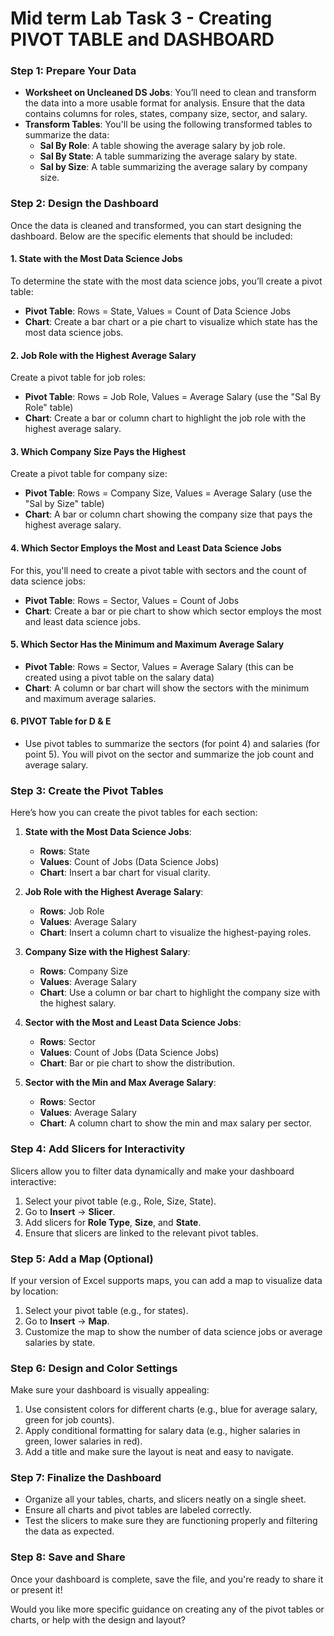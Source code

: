 # Mid term Lab Task 3 - Creating PIVOT TABLE and DASHBOARD

### Step 1: Prepare Your Data
- **Worksheet on Uncleaned DS Jobs**: You’ll need to clean and transform the data into a more usable format for analysis. Ensure that the data contains columns for roles, states, company size, sector, and salary.
- **Transform Tables**: You'll be using the following transformed tables to summarize the data:
  - **Sal By Role**: A table showing the average salary by job role.
  - **Sal By State**: A table summarizing the average salary by state.
  - **Sal by Size**: A table summarizing the average salary by company size.

### Step 2: Design the Dashboard
Once the data is cleaned and transformed, you can start designing the dashboard. Below are the specific elements that should be included:

#### 1. **State with the Most Data Science Jobs**
To determine the state with the most data science jobs, you’ll create a pivot table:
- **Pivot Table**: Rows = State, Values = Count of Data Science Jobs
- **Chart**: Create a bar chart or a pie chart to visualize which state has the most data science jobs.

#### 2. **Job Role with the Highest Average Salary**
Create a pivot table for job roles:
- **Pivot Table**: Rows = Job Role, Values = Average Salary (use the "Sal By Role" table)
- **Chart**: Create a bar or column chart to highlight the job role with the highest average salary.

#### 3. **Which Company Size Pays the Highest**
Create a pivot table for company size:
- **Pivot Table**: Rows = Company Size, Values = Average Salary (use the "Sal by Size" table)
- **Chart**: A bar or column chart showing the company size that pays the highest average salary.

#### 4. **Which Sector Employs the Most and Least Data Science Jobs**
For this, you'll need to create a pivot table with sectors and the count of data science jobs:
- **Pivot Table**: Rows = Sector, Values = Count of Jobs
- **Chart**: Create a bar or pie chart to show which sector employs the most and least data science jobs.

#### 5. **Which Sector Has the Minimum and Maximum Average Salary**
- **Pivot Table**: Rows = Sector, Values = Average Salary (this can be created using a pivot table on the salary data)
- **Chart**: A column or bar chart will show the sectors with the minimum and maximum average salaries.

#### 6. **PIVOT Table for D & E**
- Use pivot tables to summarize the sectors (for point 4) and salaries (for point 5). You will pivot on the sector and summarize the job count and average salary.

### Step 3: Create the Pivot Tables

Here’s how you can create the pivot tables for each section:

1. **State with the Most Data Science Jobs**:
   - **Rows**: State
   - **Values**: Count of Jobs (Data Science Jobs)
   - **Chart**: Insert a bar chart for visual clarity.

2. **Job Role with the Highest Average Salary**:
   - **Rows**: Job Role
   - **Values**: Average Salary
   - **Chart**: Insert a column chart to visualize the highest-paying roles.

3. **Company Size with the Highest Salary**:
   - **Rows**: Company Size
   - **Values**: Average Salary
   - **Chart**: Use a column or bar chart to highlight the company size with the highest salary.

4. **Sector with the Most and Least Data Science Jobs**:
   - **Rows**: Sector
   - **Values**: Count of Jobs (Data Science Jobs)
   - **Chart**: Bar or pie chart to show the distribution.

5. **Sector with the Min and Max Average Salary**:
   - **Rows**: Sector
   - **Values**: Average Salary
   - **Chart**: A column chart to show the min and max salary per sector.

### Step 4: Add Slicers for Interactivity
Slicers allow you to filter data dynamically and make your dashboard interactive:
1. Select your pivot table (e.g., Role, Size, State).
2. Go to **Insert** → **Slicer**.
3. Add slicers for **Role Type**, **Size**, and **State**.
4. Ensure that slicers are linked to the relevant pivot tables.

### Step 5: Add a Map (Optional)
If your version of Excel supports maps, you can add a map to visualize data by location:
1. Select your pivot table (e.g., for states).
2. Go to **Insert** → **Map**.
3. Customize the map to show the number of data science jobs or average salaries by state.

### Step 6: Design and Color Settings
Make sure your dashboard is visually appealing:
1. Use consistent colors for different charts (e.g., blue for average salary, green for job counts).
2. Apply conditional formatting for salary data (e.g., higher salaries in green, lower salaries in red).
3. Add a title and make sure the layout is neat and easy to navigate.

### Step 7: Finalize the Dashboard
- Organize all your tables, charts, and slicers neatly on a single sheet.
- Ensure all charts and pivot tables are labeled correctly.
- Test the slicers to make sure they are functioning properly and filtering the data as expected.

### Step 8: Save and Share
Once your dashboard is complete, save the file, and you're ready to share it or present it!

Would you like more specific guidance on creating any of the pivot tables or charts, or help with the design and layout?
